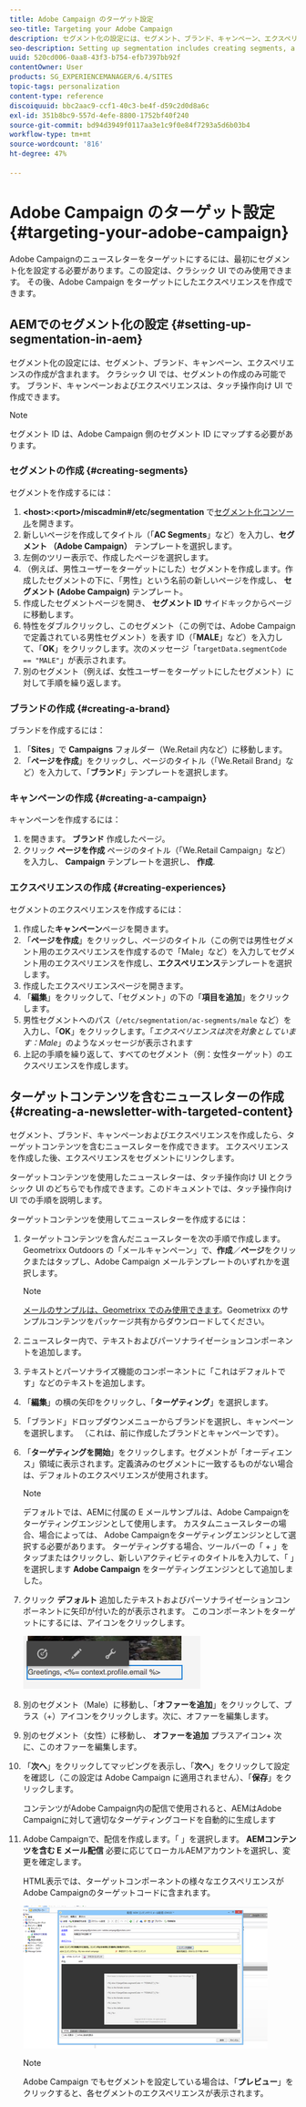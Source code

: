 ```yaml
---
title: Adobe Campaign のターゲット設定
seo-title: Targeting your Adobe Campaign
description: セグメント化の設定には、セグメント、ブランド、キャンペーン、エクスペリエンスの作成が含まれます。
seo-description: Setting up segmentation includes creating segments, a brand, campaign, and experiences.
uuid: 520cd006-0aa8-43f3-b754-efb7397bb92f
contentOwner: User
products: SG_EXPERIENCEMANAGER/6.4/SITES
topic-tags: personalization
content-type: reference
discoiquuid: bbc2aac9-ccf1-40c3-be4f-d59c2d0d8a6c
exl-id: 351b8bc9-557d-4efe-8800-1752bf40f240
source-git-commit: bd94d3949f0117aa3e1c9f0e84f7293a5d6b03b4
workflow-type: tm+mt
source-wordcount: '816'
ht-degree: 47%

---
```


# Adobe Campaign のターゲット設定 {#targeting-your-adobe-campaign}

Adobe Campaignのニュースレターをターゲットにするには、最初にセグメント化を設定する必要があります。この設定は、クラシック UI でのみ使用できます。 その後、Adobe Campaign をターゲットにしたエクスペリエンスを作成できます。

## AEMでのセグメント化の設定 {#setting-up-segmentation-in-aem}

セグメント化の設定には、セグメント、ブランド、キャンペーン、エクスペリエンスの作成が含まれます。 クラシック UI では、セグメントの作成のみ可能です。 ブランド、キャンペーンおよびエクスペリエンスは、タッチ操作向け UI で作成できます。

>[!NOTE]
>
>セグメント ID は、Adobe Campaign 側のセグメント ID にマップする必要があります。

### セグメントの作成 {#creating-segments}

セグメントを作成するには：

1. **&lt;host>:&lt;port>/miscadmin#/etc/segmentation** で[セグメント化コンソール](http://localhost:4502/miscadmin#/etc/segmentation)を開きます。
1. 新しいページを作成してタイトル（「**AC Segments**」など）を入力し、**セグメント （Adobe Campaign）** テンプレートを選択します。
1. 左側のツリー表示で、作成したページを選択します。
1. （例えば、男性ユーザーをターゲットにした）セグメントを作成します。作成したセグメントの下に、「男性」という名前の新しいページを作成し、 **セグメント (Adobe Campaign)** テンプレート。
1. 作成したセグメントページを開き、 **セグメント ID** サイドキックからページに移動します。
1. 特性をダブルクリックし、このセグメント（この例では、Adobe Campaign で定義されている男性セグメント）を表す ID（「**MALE**」など）を入力して、「**OK**」をクリックします。次のメッセージ「`targetData.segmentCode == "MALE"`」が表示されます。
1. 別のセグメント（例えば、女性ユーザーをターゲットにしたセグメント）に対して手順を繰り返します。

### ブランドの作成 {#creating-a-brand}

ブランドを作成するには：

1. 「**Sites**」で **Campaigns** フォルダー（We.Retail 内など）に移動します。
1. 「**ページを作成**」をクリックし、ページのタイトル（「We.Retail Brand」など）を入力して、「**ブランド**」テンプレートを選択します。

### キャンペーンの作成 {#creating-a-campaign}

キャンペーンを作成するには：

1. を開きます。 **ブランド** 作成したページ。
1. クリック **ページを作成** ページのタイトル（「We.Retail Campaign」など）を入力し、 **Campaign** テンプレートを選択し、 **作成**.

### エクスペリエンスの作成 {#creating-experiences}

セグメントのエクスペリエンスを作成するには：

1. 作成した&#x200B;**キャンペーン**&#x200B;ページを開きます。
1. 「**ページを作成**」をクリックし、ページのタイトル（この例では男性セグメント用のエクスペリエンスを作成するので「Male」など）を入力してセグメント用のエクスペリエンスを作成し、**エクスペリエンス**&#x200B;テンプレートを選択します。
1. 作成したエクスペリエンスページを開きます。
1. 「**編集**」をクリックして、「セグメント」の下の「**項目を追加**」をクリックします。
1. 男性セグメントへのパス（`/etc/segmentation/ac-segments/male` など）を入力し、「**OK**」をクリックします。「*エクスペリエンスは次を対象としています：Male*」のようなメッセージが表示されます
1. 上記の手順を繰り返して、すべてのセグメント（例：女性ターゲット）のエクスペリエンスを作成します。

## ターゲットコンテンツを含むニュースレターの作成 {#creating-a-newsletter-with-targeted-content}

セグメント、ブランド、キャンペーンおよびエクスペリエンスを作成したら、ターゲットコンテンツを含むニュースレターを作成できます。 エクスペリエンスを作成した後、エクスペリエンスをセグメントにリンクします。

ターゲットコンテンツを使用したニュースレターは、タッチ操作向け UI とクラシック UI のどちらでも作成できます。このドキュメントでは、タッチ操作向け UI での手順を説明します。

ターゲットコンテンツを使用してニュースレターを作成するには：

1. ターゲットコンテンツを含んだニュースレターを次の手順で作成します。Geometrixx Outdoors の「メールキャンペーン」で、**作成**／**ページ**&#x200B;をクリックまたはタップし、Adobe Campaign メールテンプレートのいずれかを選択します。

   >[!NOTE]
   >
   >[メールのサンプルは、Geometrixx でのみ使用できます](/help/sites-developing/we-retail.md#weretail)。Geometrixx のサンプルコンテンツをパッケージ共有からダウンロードしてください。

1. ニュースレター内で、テキストおよびパーソナライゼーションコンポーネントを追加します。
1. テキストとパーソナライズ機能のコンポーネントに「これはデフォルトです」などのテキストを追加します。
1. 「**編集**」の横の矢印をクリックし、「**ターゲティング**」を選択します。
1. 「ブランド」ドロップダウンメニューからブランドを選択し、キャンペーンを選択します。 （これは、前に作成したブランドとキャンペーンです）。
1. 「**ターゲティングを開始**」をクリックします。セグメントが「オーディエンス」領域に表示されます。定義済みのセグメントに一致するものがない場合は、デフォルトのエクスペリエンスが使用されます。

   >[!NOTE]
   >
   >デフォルトでは、AEMに付属の E メールサンプルは、Adobe Campaignをターゲティングエンジンとして使用します。 カスタムニュースレターの場合、場合によっては、 Adobe Campaignをターゲティングエンジンとして選択する必要があります。 ターゲティングする場合、ツールバーの「 + 」をタップまたはクリックし、新しいアクティビティのタイトルを入力して、「 」を選択します **Adobe Campaign** をターゲティングエンジンとして追加しました。

1. クリック **デフォルト** 追加したテキストおよびパーソナライゼーションコンポーネントに矢印が付いた的が表示されます。 このコンポーネントをターゲットにするには、アイコンをクリックします。

   ![chlimage_1-165](assets/chlimage_1-165.png)

1. 別のセグメント（Male）に移動し、「**オファーを追加**」をクリックして、プラス（+）アイコンをクリックします。次に、オファーを編集します。
1. 別のセグメント（女性）に移動し、 **オファーを追加** プラスアイコン+ 次に、このオファーを編集します。
1. 「**次へ**」をクリックしてマッピングを表示し、「**次へ**」をクリックして設定を確認し（この設定は Adobe Campaign に適用されません）、「**保存**」をクリックします。

   コンテンツがAdobe Campaign内の配信で使用されると、AEMはAdobe Campaignに対して適切なターゲティングコードを自動的に生成します

1. Adobe Campaignで、配信を作成します。「 」を選択します。 **AEMコンテンツを含む E メール配信** 必要に応じてローカルAEMアカウントを選択し、変更を確定します。

   HTML表示では、ターゲットコンポーネントの様々なエクスペリエンスがAdobe Campaignのターゲットコードに含まれます。

   ![chlimage_1-166](assets/chlimage_1-166.png)

   >[!NOTE]
   >
   >Adobe Campaign でもセグメントを設定している場合は、「**プレビュー**」をクリックすると、各セグメントのエクスペリエンスが表示されます。

